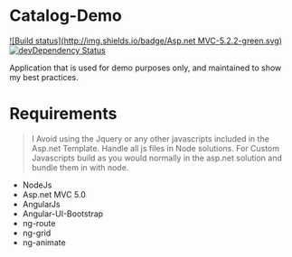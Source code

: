 Catalog-Demo
============

[![Build status](http://img.shields.io/badge/Asp.net MVC-5.2.2-green.svg)](http://www.asp.net/mvc)
[![devDependency Status](https://david-dm.org/fassetar/Catalog-Demo/dev-status.svg)](https://david-dm.org/fassetar/Catalog-Demo#info=devDependencies)

Application that is used for demo purposes only, and maintained to show my best practices.

Requirements
============
> I Avoid using the Jquery or any other javascripts included in the Asp.net Template. Handle all js files in Node solutions.
 For Custom Javascripts build as you would normally in the asp.net solution and bundle them in with node.
 
 - NodeJs
 - Asp.net MVC 5.0
 - AngularJs 
 - Angular-UI-Bootstrap
 - ng-route
 - ng-grid
 - ng-animate

